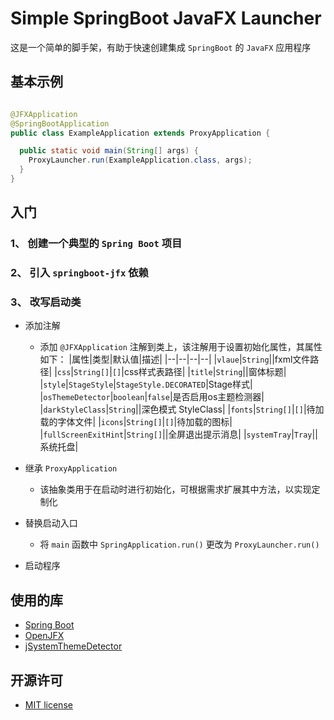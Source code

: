 # Simple SpringBoot JavaFX Launcher

这是一个简单的脚手架，有助于快速创建集成 `SpringBoot` 的 `JavaFX` 应用程序

## 基本示例

```java

@JFXApplication
@SpringBootApplication
public class ExampleApplication extends ProxyApplication {

  public static void main(String[] args) {
    ProxyLauncher.run(ExampleApplication.class, args);
  }
}
```

## 入门

### 1、 创建一个典型的 `Spring Boot` 项目
### 2、 引入 `springboot-jfx` 依赖
### 3、 改写启动类

- 添加注解
  - 添加 `@JFXApplication` 注解到类上，该注解用于设置初始化属性，其属性如下：
    |属性|类型|默认值|描述|
    |--|--|--|--|
    |`vlaue`|`String`||fxml文件路径|
    |`css`|`String[]`|`[]`|css样式表路径|
    |`title`|`String`||窗体标题|
    |`style`|`StageStyle`|`StageStyle.DECORATED`|Stage样式|
    |`osThemeDetector`|`boolean`|`false`|是否启用os主题检测器|
    |`darkStyleClass`|`String`||深色模式 StyleClass|
    |`fonts`|`String[]`|`[]`|待加载的字体文件|
    |`icons`|`String[]`|`[]`|待加载的图标|
    |`fullScreenExitHint`|`String[]`||全屏退出提示消息|
    |`systemTray`|`Tray`||系统托盘|

- 继承 `ProxyApplication`
  - 该抽象类用于在启动时进行初始化，可根据需求扩展其中方法，以实现定制化

- 替换启动入口
  - 将 `main` 函数中 `SpringApplication.run()` 更改为 `ProxyLauncher.run()`

- 启动程序

## 使用的库

- [Spring Boot](https://github.com/spring-projects/spring-boot)
- [OpenJFX](https://github.com/openjdk/jfx)
- [jSystemThemeDetector](https://github.com/Dansoftowner/jSystemThemeDetector)

## 开源许可

- [MIT license](https://opensource.org/licenses/MIT)